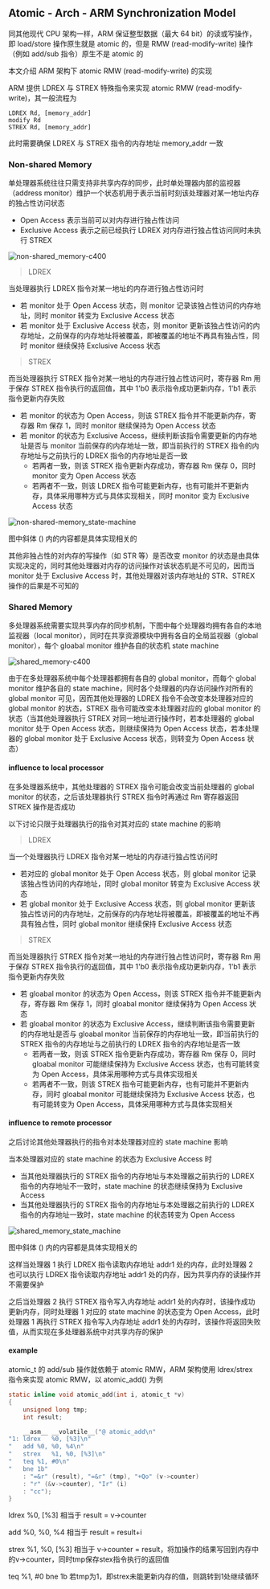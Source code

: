 ## Atomic - Arch - ARM Synchronization Model

同其他现代 CPU 架构一样，ARM 保证整型数据（最大 64 bit）的读或写操作，即 load/store 操作原生就是 atomic 的，但是 RMW (read-modify-write) 操作（例如 add/sub 指令）原生不是 atomic 的

本文介绍 ARM 架构下 atomic RMW (read-modify-write) 的实现

ARM 提供 LDREX 与 STREX 特殊指令来实现 atomic RMW (read-modify-write)，其一般流程为

```
LDREX Rd, [memory_addr]
modify Rd
STREX Rd, [memory_addr]
```

此时需要确保 LDREX 与 STREX 指令的内存地址 memory_addr 一致


### Non-shared Memory

单处理器系统往往只需支持非共享内存的同步，此时单处理器内部的监视器（address monitor）维护一个状态机用于表示当前时刻该处理器对某一地址内存的独占性访问状态

- Open Access 表示当前可以对内存进行独占性访问
- Exclusive Access 表示之前已经执行 LDREX 对内存进行独占性访问同时未执行 STREX

![non-shared_memory-c400](media/15985320622787/14788740309580.jpg)


> LDREX

当处理器执行 LDREX 指令对某一地址的内存进行独占性访问时

- 若 monitor 处于 Open Access 状态，则 monitor 记录该独占性访问的内存地址，同时 monitor 转变为 Exclusive Access 状态
- 若 monitor 处于 Exclusive Access 状态，则 monitor 更新该独占性访问的内存地址，之前保存的内存地址将被覆盖，即被覆盖的地址不再具有独占性，同时 monitor 继续保持 Exclusive Access 状态


> STREX

而当处理器执行 STREX 指令对某一地址的内存进行独占性访问时，寄存器 Rm 用于保存 STREX 指令执行的返回值，其中 1'b0 表示指令成功更新内存，1'b1 表示指令更新内存失败

- 若 monitor 的状态为 Open Access，则该 STREX 指令并不能更新内存，寄存器 Rm 保存 1，同时 monitor 继续保持为 Open Access 状态
- 若 monitor 的状态为 Exclusive Access，继续判断该指令需要更新的内存地址是否与 monitor 当前保存的内存地址一致，即当前执行的 STREX 指令的内存地址与之前执行的 LDREX 指令的内存地址是否一致
    - 若两者一致，则该 STREX 指令更新内存成功，寄存器 Rm 保存 0，同时 monitor 变为 Open Access 状态
    - 若两者不一致，则该 LDREX 指令可能更新内存，也有可能并不更新内存，具体采用哪种方式与具体实现相关，同时 monitor 变为 Exclusive Access 状态


![non-shared-memory_state-machine](media/15985320622787/14789207581839.jpg)

图中斜体 () 内的内容都是具体实现相关的

其他非独占性的对内存的写操作（如 STR 等）是否改变 monitor 的状态是由具体实现决定的，同时其他处理器对内存的访问操作对该状态机是不可见的，因而当 monitor 处于 Exclusive Access 时，其他处理器对该内存地址的 STR、STREX 操作的后果是不可知的


### Shared Memory

多处理器系统需要实现共享内存的同步机制，下图中每个处理器均拥有各自的本地监视器（local monitor），同时在共享资源模块中拥有各自的全局监视器（global monitor），每个 gloabal monitor 维护各自的状态机 state machine

![shared_memory-c400](media/15985320622787/14788733240883.jpg)

由于在多处理器系统中每个处理器都拥有各自的 global monitor，而每个 global monitor 维护各自的 state machine，同时各个处理器的内存访问操作对所有的 global monitor 可见，因而其他处理器的 LDREX 指令不会改变本处理器对应的 global monitor 的状态，STREX 指令可能改变本处理器对应的 global monitor 的状态（当其他处理器执行 STREX 对同一地址进行操作时，若本处理器的 global monitor 处于 Open Access 状态，则继续保持为 Open Access 状态，若本处理器的 global monitor 处于 Exclusive Access 状态，则转变为 Open Access 状态）


#### influence to local processor

在多处理器系统中，其他处理器的 STREX 指令可能会改变当前处理器的 global monitor 的状态，之后该处理器执行 STREX 指令时再通过 Rm 寄存器返回 STREX 操作是否成功

以下讨论只限于处理器执行的指令对其对应的 state machine 的影响

> LDREX

当一个处理器执行 LDREX 指令对某一地址的内存进行独占性访问时

- 若对应的 global monitor 处于 Open Access 状态，则 global monitor 记录该独占性访问的内存地址，同时 global monitor 转变为 Exclusive Access 状态
- 若 global monitor 处于 Exclusive Access 状态，则 global monitor 更新该独占性访问的内存地址，之前保存的内存地址将被覆盖，即被覆盖的地址不再具有独占性，同时 global monitor 继续保持 Exclusive Access 状态


> STREX

而当处理器执行 STREX 指令对某一地址的内存进行独占性访问时，寄存器 Rm 用于保存 STREX 指令执行的返回值，其中 1'b0 表示指令成功更新内存，1'b1 表示指令更新内存失败

- 若 gloabal monitor 的状态为 Open Access，则该 STREX 指令并不能更新内存，寄存器 Rm 保存 1，同时 gloabal monitor 继续保持为 Open Access 状态
- 若 gloabal monitor 的状态为 Exclusive Access，继续判断该指令需要更新的内存地址是否与 gloabal monitor 当前保存的内存地址一致，即当前执行的 STREX 指令的内存地址与之前执行的 LDREX 指令的内存地址是否一致
    - 若两者一致，则该 STREX 指令更新内存成功，寄存器 Rm 保存 0，同时 gloabal monitor 可能继续保持为 Exclusive Access 状态，也有可能转变为 Open Access，具体采用哪种方式与具体实现相关
    - 若两者不一致，则该 STREX 指令可能更新内存，也有可能并不更新内存，同时 gloabal monitor 可能继续保持为 Exclusive Access 状态，也有可能转变为 Open Access，具体采用哪种方式与具体实现相关


#### influence to remote processor

之后讨论其他处理器执行的指令对本处理器对应的 state machine 影响

当本处理器对应的 state machine 的状态为 Exclusive Access 时

- 当其他处理器执行的 STREX 指令的内存地址与本处理器之前执行的 LDREX 指令的内存地址不一致时，state machine 的状态继续保持为 Exclusive Access
- 当其他处理器执行的 STREX 指令的内存地址与本处理器之前执行的 LDREX 指令的内存地址一致时，state machine 的状态转变为 Open Access


![shared_memory_state_machine](media/15985320622787/14789387466845.jpg)

图中斜体 () 内的内容都是具体实现相关的

这样当处理器 1 执行 LDREX 指令读取内存地址 addr1 处的内存，此时处理器 2 也可以执行 LDREX 指令读取内存地址 addr1 处的内存，因为共享内存的读操作并不需要保护

之后当处理器 2 执行 STREX 指令写入内存地址 addr1 处的内存时，该操作成功更新内存，同时处理器 1 对应的 state machine 的状态变为 Open Access，此时处理器 1 再执行 STREX 指令写入内存地址 addr1 处的内存时，该操作将返回失败值，从而实现在多处理器系统中对共享内存的保护


#### example

atomic_t 的 add/sub 操作就依赖于 atomic RMW，ARM 架构使用 ldrex/strex 指令来实现 atomic RMW，以 atomic_add() 为例 

```c
static inline void atomic_add(int i, atomic_t *v)
{
	unsigned long tmp;
	int result;

	__asm__ __volatile__("@ atomic_add\n"
"1:	ldrex	%0, [%3]\n"
"	add	%0, %0, %4\n"
"	strex	%1, %0, [%3]\n"
"	teq	%1, #0\n"
"	bne	1b"
	: "=&r" (result), "=&r" (tmp), "+Qo" (v->counter)
	: "r" (&v->counter), "Ir" (i)
	: "cc");
}
```

ldrex	%0, [%3]
相当于 result = v->counter

add	%0, %0, %4
相当于 result = result+i

strex	%1, %0, [%3]
相当于 v->counter = result，将加操作的结果写回到内存中的v->counter，同时tmp保存stex指令执行的返回值

teq	%1, #0
bne	1b
若tmp为1，即strex未能更新内存的值，则跳转到1处继续循环
